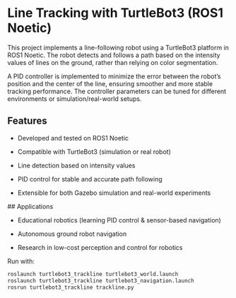 # Line Tracking with TurtleBot3 (ROS1 Noetic)

This project implements a line-following robot using a TurtleBot3 platform in ROS1 Noetic. The robot detects and follows a path based on the intensity values of lines on the ground, rather than relying on color segmentation.

A PID controller is implemented to minimize the error between the robot’s position and the center of the line, ensuring smoother and more stable tracking performance. The controller parameters can be tuned for different environments or simulation/real-world setups.

## Features

- Developed and tested on ROS1 Noetic

- Compatible with TurtleBot3 (simulation or real robot)

- Line detection based on intensity values

- PID control for stable and accurate path following

- Extensible for both Gazebo simulation and real-world experiments

## Applications

- Educational robotics (learning PID control & sensor-based navigation)

- Autonomous ground robot navigation

- Research in low-cost perception and control for robotics

Run with:

```bash
roslaunch turtlebot3_trackline turtlebot3_world.launch
roslaunch turtlebot3_trackline turtlebot3_navigation.launch
rosrun turtlebot3_trackline trackline.py
```
